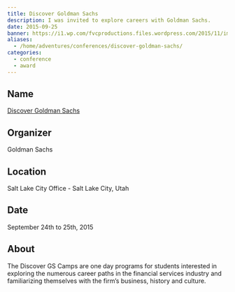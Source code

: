 ```yaml
---
title: Discover Goldman Sachs
description: I was invited to explore careers with Goldman Sachs.
date: 2015-09-25
banner: https://i1.wp.com/fvcproductions.files.wordpress.com/2015/11/img_0052.jpg
aliases:
  - /home/adventures/conferences/discover-goldman-sachs/
categories:
  - conference
  - award
---
```


## Name

[Discover Goldman Sachs](//www.goldmansachs.com/careers/why-goldman-sachs/diversity/diversity-us.html)

## Organizer

Goldman Sachs

## Location

Salt Lake City Office - Salt Lake City, Utah

## Date

September 24th to 25th, 2015

## About

The Discover GS Camps are one day programs for students interested in exploring the numerous career paths in the financial services industry and familiarizing themselves with the firm’s business, history and culture.
